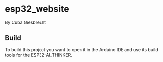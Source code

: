 # esp32_website
By Cuba Giesbrecht



## Build
To build this project you want to open it in the Arduino IDE and use its build tools for the ESP32-AI_THINKER.